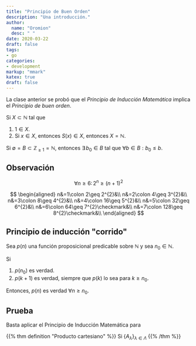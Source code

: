 ```yaml
---
title: "Principio de Buen Orden"
description: "Una introducción."
author:
  name: "Oromion"
  desc: " "
date: 2020-03-22
draft: false
tags:
- go
categories:
- development
markup: "mmark"
katex: true
draft: false
---
```


La clase anterior se probó que el _Principio de Inducción Matemática_
implica el _Principio de buen orden_.

Si $X\subset\mathbb{N}$ tal que

1. $1\in X$.
2. Si $x\in X$, entonces $S\left(x\right)\in X$, entonces
   $X=\mathbb{N}$.

Si $\emptyset=B\subset\mathbb{Z}_{\geq 1}=\mathbb{N}$, entonces
$\exists\,b_0\in B$ tal que $\forall b\in B: b_0\leq b$.

## Observación

$$
  \forall n\geq6\colon
  2^{n}\geq
  {\left(n+1\right)}^{2}
$$

$$
\begin{aligned}
  n&=1\colon 2\geq 2^{2}&\\
  n&=2\colon 4\geq 3^{2}&\\
  n&=3\colon 8\geq 4^{2}&\\
  n&=4\colon 16\geq 5^{2}&\\
  n&=5\colon 32\geq 6^{2}&\\
  n&=6\colon 64\geq 7^{2}\checkmark&\\
  n&=7\colon 128\geq 8^{2}\checkmark&\\
\end{aligned}
$$

## Principio de inducción "corrido"

Sea $p\left(n\right)$ una función proposicional predicable sobre
$\mathbb{N}$ y sea $n_{0}\in\mathbb{N}$.

Si

1. $p\left(n_{0}\right)$ es verdad.
2. $p\left(k+1\right)$ es verdad, siempre que $p\left(k\right)$ lo
   sea para $k\geq n_{0}$.

Entonces, $p\left(n\right)$ es verdad $\forall n\geq n_{0}$.

## Prueba

Basta aplicar el Principio de Inducción Matemática para

{{% thm definition "Producto cartesiano" %}}
Si ${\left\{A_{\lambda}\right\}}_{\lambda\in\Lambda}$
{{% /thm %}}
